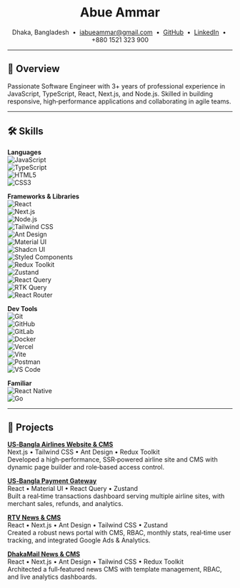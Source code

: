 <h1 align="center">Abue Ammar</h1>
<p align="center">
  Dhaka, Bangladesh &nbsp;•&nbsp;
  <a href="mailto:iabueammar@gmail.com">iabueammar@gmail.com</a> &nbsp;•&nbsp;
  <a href="https://github.com/abue-ammar">GitHub</a> &nbsp;•&nbsp;
  <a href="https://linkedin.com/in/abue-ammar">LinkedIn</a> &nbsp;•&nbsp;
  +880 1521 323 900
</p>

---

## 👋 Overview

Passionate Software Engineer with 3+ years of professional experience in JavaScript, TypeScript, React, Next.js, and Node.js. Skilled in building responsive, high‑performance applications and collaborating in agile teams.

---

## 🛠️ Skills

**Languages**  
![JavaScript](https://img.shields.io/badge/-JavaScript-F7DF1E?logo=javascript&logoColor=000)  
![TypeScript](https://img.shields.io/badge/-TypeScript-3178C6?logo=typescript&logoColor=fff)  
![HTML5](https://img.shields.io/badge/-HTML5-E34F26?logo=html5&logoColor=fff)  
![CSS3](https://img.shields.io/badge/-CSS3-1572B6?logo=css3&logoColor=fff)

**Frameworks & Libraries**  
![React](https://img.shields.io/badge/-React-20232A?logo=react&logoColor=61DAFB)  
![Next.js](https://img.shields.io/badge/-Next.js-000000?logo=next.js&logoColor=fff)  
![Node.js](https://img.shields.io/badge/-Node.js-339933?logo=node.js&logoColor=fff)  
![Tailwind CSS](https://img.shields.io/badge/-Tailwind_CSS-38B2AC?logo=tailwind-css&logoColor=fff)  
![Ant Design](https://img.shields.io/badge/-AntD-0170FE?logo=ant-design&logoColor=fff)  
![Material UI](https://img.shields.io/badge/-Material_UI-0081CB?logo=mui&logoColor=fff)  
![Shadcn UI](https://img.shields.io/badge/-Shadcn_UI-EC4899?logo=shadcn&logoColor=fff)  
![Styled Components](https://img.shields.io/badge/-Styled_Components-DB7093?logo=styled-components&logoColor=fff)  
![Redux Toolkit](https://img.shields.io/badge/-Redux_Toolkit-764ABC?logo=redux&logoColor=fff)  
![Zustand](https://img.shields.io/badge/-Zustand-000000?logo=zustand&logoColor=fff)  
![React Query](https://img.shields.io/badge/-React_Query-FF4154?logo=react-query&logoColor=fff)  
![RTK Query](https://img.shields.io/badge/-RTK_Query-764ABC?logo=redux&logoColor=fff)  
![React Router](https://img.shields.io/badge/-React_Router-CA4245?logo=react-router&logoColor=fff)

**Dev Tools**  
![Git](https://img.shields.io/badge/-Git-F05032?logo=git&logoColor=fff)  
![GitHub](https://img.shields.io/badge/-GitHub-181717?logo=github&logoColor=fff)  
![GitLab](https://img.shields.io/badge/-GitLab-FC6D26?logo=gitlab&logoColor=fff)  
![Docker](https://img.shields.io/badge/-Docker-2496ED?logo=docker&logoColor=fff)  
![Vercel](https://img.shields.io/badge/-Vercel-000000?logo=vercel&logoColor=fff)  
![Vite](https://img.shields.io/badge/-Vite-646CFF?logo=vite&logoColor=fff)  
![Postman](https://img.shields.io/badge/-Postman-FF6C37?logo=postman&logoColor=fff)  
![VS Code](https://img.shields.io/badge/-VS_Code-007ACC?logo=visual-studio-code&logoColor=fff)

**Familiar**  
![React Native](https://img.shields.io/badge/-React_Native-20232A?logo=react&logoColor=61DAFB)  
![Go](https://img.shields.io/badge/-Go-00ADD8?logo=go&logoColor=fff)

---

## 🚀 Projects

**[US‑Bangla Airlines Website & CMS](https://your-cms-link.example.com)**  
Next.js • Tailwind CSS • Ant Design • Redux Toolkit  
Developed a high‑performance, SSR‑powered airline site and CMS with dynamic page builder and role‑based access control.

**[US‑Bangla Payment Gateway](https://your-gateway-link.example.com)**  
React • Material UI • React Query • Zustand  
Built a real‑time transactions dashboard serving multiple airline sites, with merchant sales, refunds, and analytics.

**[RTV News & CMS](https://your-rtv-link.example.com)**  
React • Next.js • Ant Design • Tailwind CSS • Zustand  
Created a robust news portal with CMS, RBAC, monthly stats, real‑time user tracking, and integrated Google Ads & Analytics.

**[DhakaMail News & CMS](https://your-dhakamail-link.example.com)**  
React • Next.js • Ant Design • Tailwind CSS • Redux Toolkit  
Architected a full‑featured news CMS with template management, RBAC, and live analytics dashboards.

